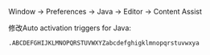 Window -> Preferences -> Java -> Editor -> Content Assist

修改Auto activation triggers for Java:
```
.ABCDEFGHIJKLMNOPQRSTUVWXYZabcdefghigklmnopqrstuvwxya
```
